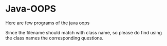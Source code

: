 # Java-OOPS
Here are few programs of the java oops

Since the filename should match with class name, so please do find using the class names the corresponding questions.